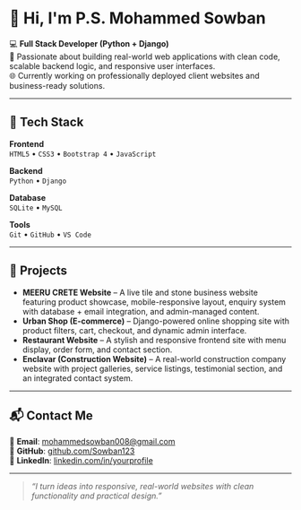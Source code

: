 # 👋 Hi, I'm **P.S. Mohammed Sowban**

💻 **Full Stack Developer (Python + Django)**  
🚀 Passionate about building real-world web applications with clean code, scalable backend logic, and responsive user interfaces.  
🌐 Currently working on professionally deployed client websites and business-ready solutions.

---

## 💼 Tech Stack

**Frontend**  
`HTML5` • `CSS3` • `Bootstrap 4` • `JavaScript`

**Backend**  
`Python` • `Django`

**Database**  
`SQLite` • `MySQL`

**Tools**  
`Git` • `GitHub` • `VS Code`

---

## 🧩 Projects

- **MEERU CRETE Website** – A live tile and stone business website featuring product showcase, mobile-responsive layout, enquiry system with database + email integration, and admin-managed content.
- **Urban Shop (E-commerce)** – Django-powered online shopping site with product filters, cart, checkout, and dynamic admin interface.
- **Restaurant Website** – A stylish and responsive frontend site with menu display, order form, and contact section.
- **Enclavar (Construction Website)** – A real-world construction company website with project galleries, service listings, testimonial section, and an integrated contact system.

---

## 📬 Contact Me

📧 **Email**: mohammedsowban008@gmail.com  
🔗 **GitHub**: [github.com/Sowban123](https://github.com/Sowban123)  
🔗 **LinkedIn**: [linkedin.com/in/yourprofile](#)

---

> *“I turn ideas into responsive, real-world websites with clean functionality and practical design.”*
